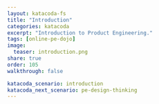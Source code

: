```yaml
---
layout: katacoda-fs
title: "Introduction"
categories: katacoda
excerpt: "Introduction to Product Engineering."
tags: [online-pe-dojo]
image:
  teaser: introduction.png
share: true
order: 105
walkthrough: false

katacoda_scenario: introduction
katacoda_next_scenario: pe-design-thinking
---
```


<script src="//katacoda.com/embed.js"></script>
<div id="katacoda-scenario-1"
    data-katacoda-id="online-pe-dojo/courses/{{ site.katacoda_course }}/pe-introduction"
    data-katacoda-ctatext="Continue Online Product Engineering Dojo"
    data-katacoda-ctaurl="{{ site.url }}/katacoda/{{ page.katacoda_next_scenario }}"
    data-katacoda-color="004d7f"
    data-katacoda-font="Arial"
    data-katacoda-fontheader="Arial"
    style="height: calc(100vh); width: (100% - 68px); padding-top: 55px;"></div>

